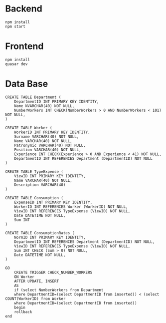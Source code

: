 # Backend

    npm install
    npm start

# Frontend

    npm install
    quasar dev

# Data Base

    CREATE TABLE Department (
    	DepartmentID INT PRIMARY KEY IDENTITY,
        Name NVARCHAR(40) NOT NULL,
    	NumberWorkers INT CHECK(NumberWorkers > 0 AND NumberWorkers < 101) NOT NULL,
    )

    CREATE TABLE Worker (
    	WorkerID INT PRIMARY KEY IDENTITY,
    	Surname VARCHAR(40) NOT NULL,
    	Name VARCHAR(40) NOT NULL,
    	Patronymic VARCHAR(40) NOT NULL,
    	Position VARCHAR(40) NOT NULL,
    	Experience INT CHECK(Experience > 0 AND Experience < 41) NOT NULL,
    	DepartmentID INT REFERENCES Department (DepartmentID) NOT NULL
    )

    CREATE TABLE TypeExpense (
    	ViewID INT PRIMARY KEY IDENTITY,
    	Name VARCHAR(40) NOT NULL,
    	Description VARCHAR(40)
    )

    CREATE TABLE Consumption (
    	ExpenseID INT PRIMARY KEY IDENTITY,
    	WorkerID INT REFERENCES Worker (WorkerID) NOT NULL,
    	ViewID INT REFERENCES TypeExpense (ViewID) NOT NULL,
    	Date DATETIME NOT NULL,
    	Sum INT
    )

    CREATE TABLE ConsumptionRates (
        NormID INT PRIMARY KEY IDENTITY,
        DepartmentID INT REFERENCES Department (DepartmentID) NOT NULL,
        ViewID INT REFERENCES TypeExpense (ViewID) NOT NULL,
        Sum INT CHECK (Sum > 0) NOT NULL,
        Date DATETIME NOT NULL,
    )

    GO
        CREATE TRIGGER CHECK_NUMBER_WORKERS
        ON Worker
        AFTER UPDATE, INSERT
        AS
        if (select NumberWorkers from Department
        where DepartmentID=(select DepartmentID from inserted)) < (select COUNT(WorkerID) from Worker
        where DepartmentID=(select DepartmentID from inserted))
        begin
        rollback
    end
